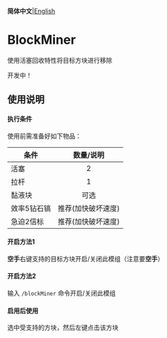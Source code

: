 **简体中文**|[English](./README_EN.md)

# BlockMiner

使用活塞回收特性将目标方块进行移除

开发中！

## 使用说明

#### 执行条件

使用前需准备好如下物品：

| 条件     |   数量/说明    |
|--------|:----------:|
| 活塞     |     2      |
| 拉杆     |     1      |
| 黏液块    |     可选     |
| 效率5钻石镐 | 推荐(加快破坏速度) |
| 急迫2信标  | 推荐(加快破坏速度) |

#### 开启方法1

**空手**右键支持的目标方块开启/关闭此模组（注意要**空手**）

#### 开启方法2

输入 `/blockMiner` 命令开启/关闭此模组

#### 启用后使用

选中受支持的方块，然后左键点击该方块